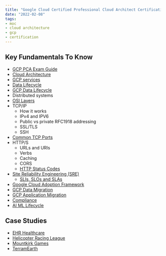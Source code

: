 ```yaml
---
title: "Google Cloud Certified Professional Cloud Architect Certification"
date: "2022-02-08"
tags:
- moc
- cloud architecture
- gcp
- certification
---
```


## Key Fundamentals To Know

- [GCP PCA Exam Guide](notes/GCP%20PCA%20Exam%20Guide.md)
- [Cloud Architecture](notes/Cloud%20Architecture.md)
- [GCP services](notes/moc/Google%20Cloud.md)
- [Data Lifecycle](notes/Data%20Lifecycle.md)
- [GCP Data Lifecycle](notes/GCP%20Data%20Lifecycle.md)
- Distributed systems
- [OSI Layers](notes/OSI%20Layers.md)
- TCP/IP
  - How it works
  - IPv4 and IPV6
  - Public vs private RFC1918 addressing
  - SSL/TLS
  - SSH
- [Common TCP Ports](notes/Common%20TCP%20Ports.md)
- HTTP/S
  - URLs and URIs
  - Verbs
  - Caching
  - CORS
  - [HTTP Status Codes](notes/HTTP%20Status%20Codes.md)
- [Site Reliability Engineering (SRE)](notes/moc/Site%20Reliability%20Engineering%20(SRE).md)
	- [SLIs, SLOs and SLAs](notes/SLIs,%20SLOs%20and%20SLAs.md)
- [Google Cloud Adoption Framework](notes/Google%20Cloud%20Adoption%20Framework.md)
- [GCP Data Migration](notes/GCP%20Data%20Migration.md)
- [GCP Application Migration](notes/GCP%20Application%20Migration.md)
- [Compliance](notes/Compliance.md)
- [AI ML Lifecycle](notes/AI%20ML%20Lifecycle.md)

## Case Studies

- [EHR Healthcare](notes/EHR%20Healthcare%20Case%20Study.md)
- [Helicopter Racing League](notes/Helicopter%20Racing%20League%20Case%20Study.md)
- [Mountkirk Games](notes/Mountkirk%20Games%20Case%20Study.md)
- [TerramEarth](notes/TerramEarth%20Case%20Study.md)
